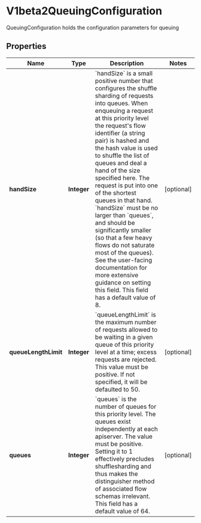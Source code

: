 

# V1beta2QueuingConfiguration

QueuingConfiguration holds the configuration parameters for queuing

## Properties

| Name | Type | Description | Notes |
|------------ | ------------- | ------------- | -------------|
|**handSize** | **Integer** | &#x60;handSize&#x60; is a small positive number that configures the shuffle sharding of requests into queues.  When enqueuing a request at this priority level the request&#39;s flow identifier (a string pair) is hashed and the hash value is used to shuffle the list of queues and deal a hand of the size specified here.  The request is put into one of the shortest queues in that hand. &#x60;handSize&#x60; must be no larger than &#x60;queues&#x60;, and should be significantly smaller (so that a few heavy flows do not saturate most of the queues).  See the user-facing documentation for more extensive guidance on setting this field.  This field has a default value of 8. |  [optional] |
|**queueLengthLimit** | **Integer** | &#x60;queueLengthLimit&#x60; is the maximum number of requests allowed to be waiting in a given queue of this priority level at a time; excess requests are rejected.  This value must be positive.  If not specified, it will be defaulted to 50. |  [optional] |
|**queues** | **Integer** | &#x60;queues&#x60; is the number of queues for this priority level. The queues exist independently at each apiserver. The value must be positive.  Setting it to 1 effectively precludes shufflesharding and thus makes the distinguisher method of associated flow schemas irrelevant.  This field has a default value of 64. |  [optional] |



